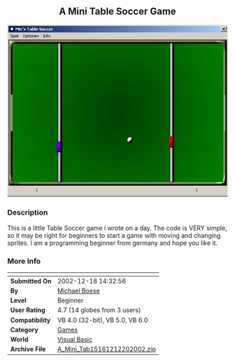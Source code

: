 ﻿<div align="center">

## A Mini Table Soccer Game

<img src="PIC2002122055345360.jpg">
</div>

### Description

This is a little Table Soccer game i wrote on a day. The code is VERY simple, so it may be right for beginners to start a game with moving and changing sprites. I am a programming beginner from germany and hope you like it.
 
### More Info
 


<span>             |<span>
---                |---
**Submitted On**   |2002-12-18 14:32:56
**By**             |[Michael Boese](https://github.com/Planet-Source-Code/PSCIndex/blob/master/ByAuthor/michael-boese.md)
**Level**          |Beginner
**User Rating**    |4.7 (14 globes from 3 users)
**Compatibility**  |VB 4\.0 \(32\-bit\), VB 5\.0, VB 6\.0
**Category**       |[Games](https://github.com/Planet-Source-Code/PSCIndex/blob/master/ByCategory/games__1-38.md)
**World**          |[Visual Basic](https://github.com/Planet-Source-Code/PSCIndex/blob/master/ByWorld/visual-basic.md)
**Archive File**   |[A\_Mini\_Tab15161212202002\.zip](https://github.com/Planet-Source-Code/michael-boese-a-mini-table-soccer-game__1-41739/archive/master.zip)








